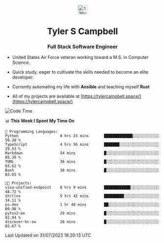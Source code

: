 <p align="center">
<a href="https://www.linkedin.com/in/t36campbell" target="blank"><img align="center" src="https://ik.imagekit.io/t36campbell/Portfolio/linkedin.png.original_m8bbGgPh6.png" alt="t36campbell" height="30" width="30" /></a>
</p>
<h1 align="center">Tyler S Campbell</h1>
<h3 align="center">Full Stack Software Engineer</h3>

* United States Air Force veteran working toward a M.S. in Computer Science.

* Quick study, eager to cultivate the skills needed to become an elite developer.

* Currently automating my life with **Ansible** and teaching myself **Rust**

* All of my projects are available at [https://tylercampbell.space/](https://tylercampbell.space/)

<!--START_SECTION:waka-->
![Code Time](http://img.shields.io/badge/Code%20Time-2%2C659%20hrs%2040%20mins-blue)

📊 **This Week I Spent My Time On** 

```text
💬 Programming Languages: 
Python                   8 hrs 23 mins       █████████████░░░░░░░░░░░░   50.20 % 
TypeScript               4 hrs 56 mins       ███████░░░░░░░░░░░░░░░░░░   29.53 % 
Markdown                 54 mins             █░░░░░░░░░░░░░░░░░░░░░░░░   05.39 % 
TOML                     36 mins             █░░░░░░░░░░░░░░░░░░░░░░░░   03.62 % 
Bash                     30 mins             █░░░░░░░░░░░░░░░░░░░░░░░░   03.03 % 

🐱‍💻 Projects: 
visa-unified-endpoint    8 hrs 9 mins        ████████████░░░░░░░░░░░░░   48.72 % 
shrtlnx                  5 hrs 42 mins       █████████░░░░░░░░░░░░░░░░   34.11 % 
ps-dev                   1 hr 40 mins        ██░░░░░░░░░░░░░░░░░░░░░░░   09.98 % 
pytos2-ee                29 mins             █░░░░░░░░░░░░░░░░░░░░░░░░   02.94 % 
discover-bc-sw           26 mins             █░░░░░░░░░░░░░░░░░░░░░░░░   02.67 % 
```


 Last Updated on 31/07/2023 18:20:13 UTC
<!--END_SECTION:waka-->
